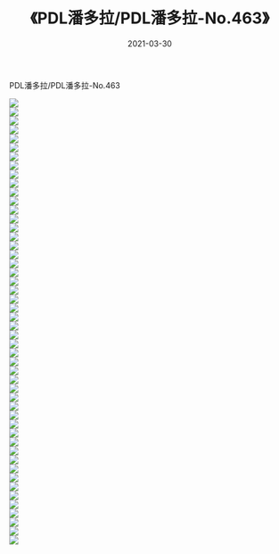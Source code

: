 ﻿---
layout: post
title:  《PDL潘多拉/PDL潘多拉-No.463》
date:   2021-03-30
img: http://img.660000.xyz/Sharelink/网络美图/2021/PDL潘多拉/PDL潘多拉-No.463/000.jpg
categories: [美女, 清纯, 唯美]
---

PDL潘多拉/PDL潘多拉-No.463

 ![](http://img.660000.xyz/Sharelink/网络美图/2021/PDL潘多拉/PDL潘多拉-No.463/001.jpg) <br>![](http://img.660000.xyz/Sharelink/网络美图/2021/PDL潘多拉/PDL潘多拉-No.463/002.jpg) <br>![](http://img.660000.xyz/Sharelink/网络美图/2021/PDL潘多拉/PDL潘多拉-No.463/003.jpg) <br>![](http://img.660000.xyz/Sharelink/网络美图/2021/PDL潘多拉/PDL潘多拉-No.463/004.jpg) <br>![](http://img.660000.xyz/Sharelink/网络美图/2021/PDL潘多拉/PDL潘多拉-No.463/005.jpg) <br>![](http://img.660000.xyz/Sharelink/网络美图/2021/PDL潘多拉/PDL潘多拉-No.463/006.jpg) <br>![](http://img.660000.xyz/Sharelink/网络美图/2021/PDL潘多拉/PDL潘多拉-No.463/007.jpg) <br>![](http://img.660000.xyz/Sharelink/网络美图/2021/PDL潘多拉/PDL潘多拉-No.463/008.jpg) <br>![](http://img.660000.xyz/Sharelink/网络美图/2021/PDL潘多拉/PDL潘多拉-No.463/009.jpg) <br>![](http://img.660000.xyz/Sharelink/网络美图/2021/PDL潘多拉/PDL潘多拉-No.463/010.jpg) <br>![](http://img.660000.xyz/Sharelink/网络美图/2021/PDL潘多拉/PDL潘多拉-No.463/011.jpg) <br>![](http://img.660000.xyz/Sharelink/网络美图/2021/PDL潘多拉/PDL潘多拉-No.463/012.jpg) <br>![](http://img.660000.xyz/Sharelink/网络美图/2021/PDL潘多拉/PDL潘多拉-No.463/013.jpg) <br>![](http://img.660000.xyz/Sharelink/网络美图/2021/PDL潘多拉/PDL潘多拉-No.463/014.jpg) <br>![](http://img.660000.xyz/Sharelink/网络美图/2021/PDL潘多拉/PDL潘多拉-No.463/015.jpg) <br>![](http://img.660000.xyz/Sharelink/网络美图/2021/PDL潘多拉/PDL潘多拉-No.463/016.jpg) <br>![](http://img.660000.xyz/Sharelink/网络美图/2021/PDL潘多拉/PDL潘多拉-No.463/017.jpg) <br>![](http://img.660000.xyz/Sharelink/网络美图/2021/PDL潘多拉/PDL潘多拉-No.463/018.jpg) <br>![](http://img.660000.xyz/Sharelink/网络美图/2021/PDL潘多拉/PDL潘多拉-No.463/019.jpg) <br>![](http://img.660000.xyz/Sharelink/网络美图/2021/PDL潘多拉/PDL潘多拉-No.463/020.jpg) <br>![](http://img.660000.xyz/Sharelink/网络美图/2021/PDL潘多拉/PDL潘多拉-No.463/021.jpg) <br>![](http://img.660000.xyz/Sharelink/网络美图/2021/PDL潘多拉/PDL潘多拉-No.463/022.jpg) <br>![](http://img.660000.xyz/Sharelink/网络美图/2021/PDL潘多拉/PDL潘多拉-No.463/023.jpg) <br>![](http://img.660000.xyz/Sharelink/网络美图/2021/PDL潘多拉/PDL潘多拉-No.463/024.jpg) <br>![](http://img.660000.xyz/Sharelink/网络美图/2021/PDL潘多拉/PDL潘多拉-No.463/025.jpg) <br>![](http://img.660000.xyz/Sharelink/网络美图/2021/PDL潘多拉/PDL潘多拉-No.463/026.jpg) <br>![](http://img.660000.xyz/Sharelink/网络美图/2021/PDL潘多拉/PDL潘多拉-No.463/027.jpg) <br>![](http://img.660000.xyz/Sharelink/网络美图/2021/PDL潘多拉/PDL潘多拉-No.463/028.jpg) <br>![](http://img.660000.xyz/Sharelink/网络美图/2021/PDL潘多拉/PDL潘多拉-No.463/029.jpg) <br>![](http://img.660000.xyz/Sharelink/网络美图/2021/PDL潘多拉/PDL潘多拉-No.463/030.jpg) <br>![](http://img.660000.xyz/Sharelink/网络美图/2021/PDL潘多拉/PDL潘多拉-No.463/031.jpg) <br>![](http://img.660000.xyz/Sharelink/网络美图/2021/PDL潘多拉/PDL潘多拉-No.463/032.jpg) <br>![](http://img.660000.xyz/Sharelink/网络美图/2021/PDL潘多拉/PDL潘多拉-No.463/033.jpg) <br>![](http://img.660000.xyz/Sharelink/网络美图/2021/PDL潘多拉/PDL潘多拉-No.463/034.jpg) <br>![](http://img.660000.xyz/Sharelink/网络美图/2021/PDL潘多拉/PDL潘多拉-No.463/035.jpg) <br>![](http://img.660000.xyz/Sharelink/网络美图/2021/PDL潘多拉/PDL潘多拉-No.463/036.jpg) <br>![](http://img.660000.xyz/Sharelink/网络美图/2021/PDL潘多拉/PDL潘多拉-No.463/037.jpg) <br>![](http://img.660000.xyz/Sharelink/网络美图/2021/PDL潘多拉/PDL潘多拉-No.463/038.jpg) <br>![](http://img.660000.xyz/Sharelink/网络美图/2021/PDL潘多拉/PDL潘多拉-No.463/039.jpg) <br>![](http://img.660000.xyz/Sharelink/网络美图/2021/PDL潘多拉/PDL潘多拉-No.463/040.jpg) <br>![](http://img.660000.xyz/Sharelink/网络美图/2021/PDL潘多拉/PDL潘多拉-No.463/041.jpg) <br>![](http://img.660000.xyz/Sharelink/网络美图/2021/PDL潘多拉/PDL潘多拉-No.463/042.jpg) <br>![](http://img.660000.xyz/Sharelink/网络美图/2021/PDL潘多拉/PDL潘多拉-No.463/043.jpg) <br>![](http://img.660000.xyz/Sharelink/网络美图/2021/PDL潘多拉/PDL潘多拉-No.463/044.jpg) <br>![](http://img.660000.xyz/Sharelink/网络美图/2021/PDL潘多拉/PDL潘多拉-No.463/045.jpg) <br>![](http://img.660000.xyz/Sharelink/网络美图/2021/PDL潘多拉/PDL潘多拉-No.463/046.jpg) <br>![](http://img.660000.xyz/Sharelink/网络美图/2021/PDL潘多拉/PDL潘多拉-No.463/047.jpg) <br>![](http://img.660000.xyz/Sharelink/网络美图/2021/PDL潘多拉/PDL潘多拉-No.463/048.jpg) <br>![](http://img.660000.xyz/Sharelink/网络美图/2021/PDL潘多拉/PDL潘多拉-No.463/049.jpg) <br>![](http://img.660000.xyz/Sharelink/网络美图/2021/PDL潘多拉/PDL潘多拉-No.463/050.jpg) <br>
